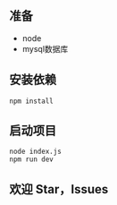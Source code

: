 ## 准备
* node
* mysql数据库

## 安装依赖
```node
npm install
```

## 启动项目
```dev
node index.js
npm run dev
```

## 欢迎 Star，Issues






